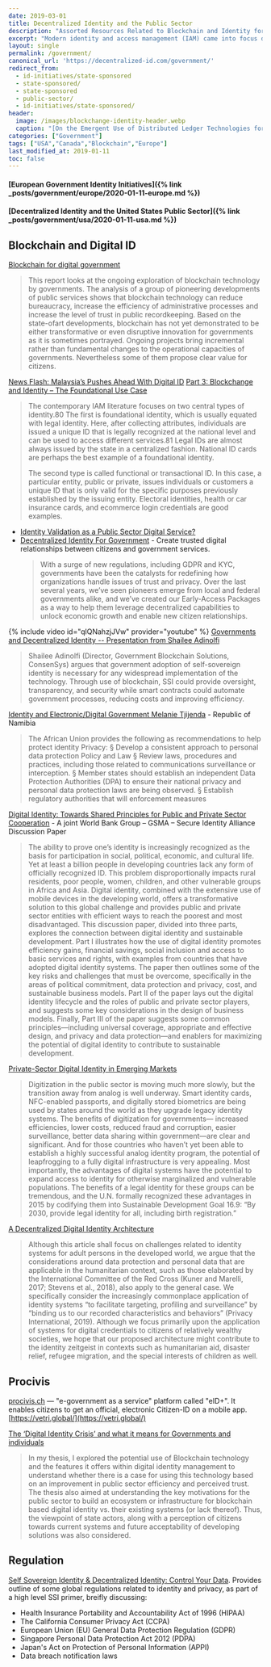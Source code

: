 ```yaml
---
date: 2019-03-01
title: Decentralized Identity and the Public Sector
description: "Assorted Resources Related to Blockchain and Identity for Government and the Public Sector."
excerpt: "Modern identity and access management (IAM) came into focus during the late 1930s, when a group of European countries began issuing national ID cards. During this time, creating a more systematic approach for establishing and authenticating the official use of trusted identities emerged."
layout: single
permalink: /government/
canonical_url: 'https://decentralized-id.com/government/'
redirect_from: 
  - id-initiatives/state-sponsored
  - state-sponsored/
  - state-sponsored
  - public-sector/
  - id-initiatives/state-sponsored/
header:
  image: /images/blockchange-identity-header.webp
  caption: "[On the Emergent Use of Distributed Ledger Technologies for Identity Management](https://blockchan.ge/blockchange-fieldreport.pdf)"
categories: ["Government"]
tags: ["USA","Canada","Blockchain","Europe"]
last_modified_at: 2019-01-11
toc: false
---
```


#### [European Government Identity Initiatives]({% link _posts/government/europe/2020-01-11-europe.md %})

#### [Decentralized Identity and the United States Public Sector]({% link _posts/government/usa/2020-01-11-usa.md %})

## Blockchain and Digital ID

[Blockchain for digital government](https://joinup.ec.europa.eu/sites/default/files/document/2019-04/JRC115049%20blockchain%20for%20digital%20government.pdf)
  > This report looks at the ongoing exploration of blockchain technology by governments. The analysis of a group of pioneering developments of public services shows that blockchain technology can reduce bureaucracy, increase the efficiency of administrative processes and increase the level of trust in public recordkeeping. Based on the state-ofart developments, blockchain has not yet demonstrated to be either transformative or even disruptive innovation for governments as it is sometimes portrayed. Ongoing projects bring incremental rather than fundamental changes to the operational capacities of governments. Nevertheless some of them propose clear value for citizens.

[News Flash: Malaysia’s Pushes Ahead With Digital ID](https://www.gsma.com/identity/malaysias-pushes-ahead-with-digital-id)
[Part 3: Blockchange and Identity – The Foundational Use Case](https://blockchan.ge/fieldreport/identity.html)
  > The contemporary IAM literature focuses on two central types of identity.80 The first is foundational identity, which is usually equated with legal identity. Here, after collecting attributes, individuals are issued a unique ID that is legally recognized at the national level and can be used to access different services.81 Legal IDs are almost always issued by the state in a centralized fashion. National ID cards are perhaps the best example of a foundational identity.
  > 
  > The second type is called functional or transactional ID. In this case, a particular entity, public or private, issues individuals or customers a unique ID that is only valid for the specific purposes previously established by the issuing entity. Electoral identities, health or car insurance cards, and ecommerce login credentials are good examples.
* [Identity Validation as a Public Sector Digital Service?](https://blog.aniljohn.com/2014/07/identity-validation-as-a-public-sector-digital-service.html)
* [Decentralized Identity For Government](https://www.evernym.com/government/) - Create trusted digital relationships between citizens and government services.
  > With a surge of new regulations, including GDPR and KYC, governments have been the catalysts for redefining how organizations handle issues of trust and privacy. Over the last several years, we’ve seen pioneers emerge from local and federal governments alike, and we’ve created our Early-Access Packages as a way to help them leverage decentralized capabilities to unlock economic growth and enable new citizen relationships.

{% include video id="qlQNahzjJVw" provider="youtube" %}
[Governments and Decentralized Identity -- Presentation from Shailee Adinolfi](https://www.youtube.com/watch?v=qlQNahzjJVw)
  > Shailee Adinolfi (Director, Government Blockchain Solutions, ConsenSys) argues that government adoption of self-sovereign identity is necessary for any widespread implementation of the technology. Through use of blockchain, SSI could provide oversight, transparency, and security while smart contracts could automate government processes, reducing costs and improving efficiency.



[Identity and Electronic/Digital Government Melanie Tjijenda](http://www.id4africa.com/2019_event/presentations/InF9/InF9-3-Melanie-Tjijenda-Namibia-Final.pdf) - Republic of Namibia
  > The African Union provides the following as recommendations to help protect identity Privacy:
  > § Develop a consistent approach to personal data protection Policy and Law
  > § Review laws, procedures and practices, including those related to communications surveillance or interception.
  > § Member states should establish an independent Data Protection Authorities (DPA) to ensure their national privacy and personal data protection laws are being observed.
  > § Establish regulatory authorities that will enforcement measures

[Digital Identity: Towards Shared Principles for Public and Private Sector Cooperation](http://documents.worldbank.org/curated/en/600821469220400272/pdf/107201-WP-PUBLIC-WB-GSMA-SIADigitalIdentity-WEB.pdf) - A joint World Bank Group – GSMA – Secure Identity Alliance Discussion Paper
  > The ability to prove one’s identity is increasingly recognized as the basis for participation in social, political, economic, and cultural life. Yet at least a billion people in developing countries lack any form of officially recognized ID. This problem disproportionally impacts rural residents, poor people, women, children, and other vulnerable groups in Africa and Asia. Digital identity, combined with the extensive use of mobile devices in the developing world, offers a transformative solution to this global challenge and provides public and private sector entities with efficient ways to reach the poorest and most disadvantaged. This discussion paper, divided into three parts, explores the connection between digital identity and sustainable development. Part I illustrates how the use of digital identity promotes efficiency gains, financial savings, social inclusion and access to basic services and rights, with examples from countries that have adopted digital identity systems. The paper then outlines some of the key risks and challenges that must be overcome, specifically in the areas of political commitment, data protection and privacy, cost, and sustainable business models. Part II of the paper lays out the digital identity lifecycle and the roles of public and private sector players, and suggests some key considerations in the design of business models. Finally, Part III of the paper suggests some common principles—including universal coverage, appropriate and effective design, and privacy and data protection—and enablers for maximizing the potential of digital identity to contribute to sustainable development. 

[Private-Sector Digital Identity in Emerging Markets](https://www.cariboudigital.net/wp-content/uploads/2019/01/Caribou-Digitial-Omidyar-Network-Private-Sector-Digital-Identity-In-Emerging-Markets.pdf)
  >  Digitization in the public sector is moving much more slowly, but the transition away from analog is well underway. Smart identity cards, NFC-enabled passports, and digitally stored biometrics are being used by states around the world as they upgrade legacy identity systems. The benefits of digitization for governments— increased efficiencies, lower costs, reduced fraud and corruption, easier surveillance, better data sharing within government—are clear and significant. And for those countries who haven’t yet been able to establish a highly successful analog identity program, the potential of leapfrogging to a fully digital infrastructure is very appealing. Most importantly, the advantages of digital systems have the potential to expand access to identity for otherwise marginalized and vulnerable populations. The benefits of a legal identity for these groups can be tremendous, and the U.N. formally recognized these advantages in 2015 by codifying them into Sustainable Development Goal 16.9: “By 2030, provide legal identity for all, including birth registration.”

[A Decentralized Digital Identity Architecture](https://www.frontiersin.org/articles/10.3389/fbloc.2019.00017/full)
  > Although this article shall focus on challenges related to identity systems for adult persons in the developed world, we argue that the considerations around data protection and personal data that are applicable in the humanitarian context, such as those elaborated by the International Committee of the Red Cross (Kuner and Marelli, 2017; Stevens et al., 2018), also apply to the general case. We specifically consider the increasingly commonplace application of identity systems “to facilitate targeting, profiling and surveillance” by “binding us to our recorded characteristics and behaviors” (Privacy International, 2019). Although we focus primarily upon the application of systems for digital credentials to citizens of relatively wealthy societies, we hope that our proposed architecture might contribute to the identity zeitgeist in contexts such as humanitarian aid, disaster relief, refugee migration, and the special interests of children as well.

## Procivis


[procivis.ch](https://procivis.ch/) — "e-government as a service" platform called "eID+". It enables citizens to get an official, electronic Citizen-ID on a mobile app. [https://vetri.global/](https://vetri.global/)

[The ‘Digital Identity Crisis’ and what it means for Governments and individuals](https://procivis.ch/2019/11/18/the-digital-identity-crisis-and-what-it-means-for-governments-and-individuals/)
  > In my thesis, I explored the potential use of Blockchain technology and the features it offers within digital identity management to understand whether there is a case for using this technology based on an improvement in public sector efficiency and perceived trust. The thesis also aimed at understanding the key motivations for the public sector to build an ecosystem or infrastructure for blockchain based digital identity vs. their existing systems (or lack thereof). Thus, the viewpoint of state actors, along with a perception of citizens towards current systems and future acceptability of developing solutions was also considered. 


## Regulation

[Self Sovereign Identity & Decentralized Identity: Control Your Data](https://dragonchain.com/blog/decentralized-identity-self-sovereign-identity-explained/#toc_15). Provides outline of some global regulations related to identity and privacy, as part of a high level SSI primer, breifly discussing:
  * Health Insurance Portability and Accountability Act of 1996 (HIPAA)
  * The California Consumer Privacy Act (CCPA)
  * European Union (EU) General Data Protection Regulation (GDPR) 
  * Singapore Personal Data Protection Act 2012 (PDPA)
  * Japan's Act on Protection of Personal Information (APPI)
  * Data breach notification laws

